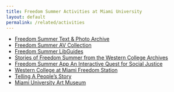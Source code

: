 ```yaml
---
title: Freedom Summer Activities at Miami University
layout: default
permalink: /related/activities
---
```


<ul>
    <li><a href="https://digital.lib.miamioh.edu/digital/collection/fstxt/">Freedom Summer Text & Photo Archive</a></li>
    <li><a href="https://digital.lib.miamioh.edu/digital/collection/fsavi/search/order/title/ad/asc">Freedom Summer AV Collection</a></li>
    <li><a href="https://libguides.lib.miamioh.edu/FreedomSummer/collections">Freedom Summer LibGuides</a></li>
    <li><a href="https://spec.lib.miamioh.edu/longform/freedomsummer/">Stories of Freedom Summer from the Western College Archives</a></li>
    <li><a href="https://fsapp.lib.miamioh.edu/">Freedom Summer App An Interactive Quest for Social Justice</a></li>
    <li><a href="http://miamioh.edu/news/top-stories/2018/03/western-college-declared-freedom-station.html">Western College at Miami Freedom Station</a></li>
    <li><a href="https://www.miamioh.edu/cca/art-museum/exhibitions/past-exhibitions/18spr-telling-a-peoples-story/index.html">Telling A People’s Story</a></li>
    <li><a href="">Miami University Art Museum</a></li>
</ul>